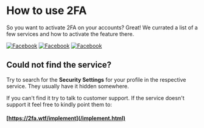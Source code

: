 # How to use 2FA

So you want to activate 2FA on your accounts? Great! We currated a list of a few services and how to activate the feature there. 

<div id="useList"></div>

[![Facebook](http://svgporn.com/logos/facebook.svg)](/use/facebook.html)
[![Facebook](http://svgporn.com/logos/google.svg)](/use/google.html)
[![Facebook](http://svgporn.com/logos/github.svg)](/use/github.html)

## Could not find the service?

Try to search for the **Security Settings** for your profile in the respective service. They usually have it hidden somewhere. 

If you can't find it try to talk to customer support. If the service doesn't support it feel free to kindly point them to: 

#### [https://2fa.wtf/implement](/implement.html)